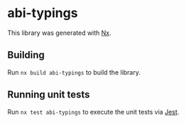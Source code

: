 # abi-typings

This library was generated with [Nx](https://nx.dev).

## Building

Run `nx build abi-typings` to build the library.

## Running unit tests

Run `nx test abi-typings` to execute the unit tests via [Jest](https://jestjs.io).
